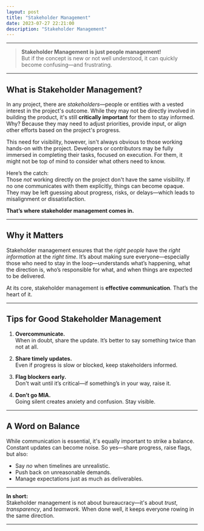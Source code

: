 ```yaml
---
layout: post
title: "Stakeholder Management"
date: 2023-07-27 22:21:00
description: "Stakeholder Management"
---
```


---
> **Stakeholder Management is just people management!**  
But if the concept is new or not well understood, it can quickly become confusing—and frustrating.

---

## What is Stakeholder Management?

In any project, there are *stakeholders*—people or entities with a vested interest in the project's outcome. While they may not be directly involved in building the product, it's still **critically important** for them to stay informed. Why? Because they may need to adjust priorities, provide input, or align other efforts based on the project's progress.

This need for visibility, however, isn't always obvious to those working hands-on with the project. Developers or contributors may be fully immersed in completing their tasks, focused on execution. For them, it might not be top of mind to consider what others need to know.

Here’s the catch:  
Those *not* working directly on the project don't have the same visibility. If no one communicates with them explicitly, things can become opaque. They may be left guessing about progress, risks, or delays—which leads to misalignment or dissatisfaction.

**That’s where stakeholder management comes in.**

---

## Why it Matters

Stakeholder management ensures that the *right people* have the *right information* at the *right time*. It’s about making sure everyone—especially those who need to stay in the loop—understands what’s happening, what the direction is, who’s responsible for what, and when things are expected to be delivered.

At its core, stakeholder management is **effective communication**. That’s the heart of it.

---

## Tips for Good Stakeholder Management

1. **Overcommunicate.**  
   When in doubt, share the update. It’s better to say something twice than not at all.

2. **Share timely updates.**  
   Even if progress is slow or blocked, keep stakeholders informed.

3. **Flag blockers early.**  
   Don't wait until it’s critical—if something’s in your way, raise it.

4. **Don’t go MIA.**  
   Going silent creates anxiety and confusion. Stay visible.

---

## A Word on Balance

While communication is essential, it's equally important to strike a balance. Constant updates can become noise. So yes—share progress, raise flags, but also:

- Say *no* when timelines are unrealistic.
- Push back on unreasonable demands.
- Manage expectations just as much as deliverables.

---

**In short:**  
Stakeholder management is not about bureaucracy—it's about *trust*, *transparency*, and *teamwork*. When done well, it keeps everyone rowing in the same direction.

---
